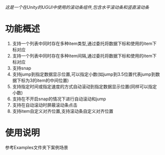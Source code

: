 *这是一个在Unity的UGUI中使用的滚动条组件,包含水平滚动条和竖直滚动条*
# 功能概述
1. 支持一个列表中同时存在多种item类型,通过委托将数据下标和使用的item下标对应
2. 支持一个列表中同时存在多种item间隔,通过委托将数据下标和使用的item下标对应
3. 支持snap
4. 支持jump到指定数据显示位置,可以指定小数(如jump到3.5位置代表jump到数据下标为3的item的中间位置)
5. 支持指定时间或指定速度的方式自动滚动到指定数据显示位置(同样可以指定小数)
6. 支持在不开启snap的情况下进行自动滚动和jump
7. 支持在自动滚动时屏蔽滚动条点击
8. 支持item自定义对齐位置,支持滚动条自定义对齐位置
# 使用说明
参考Examples文件夹下案例场景
